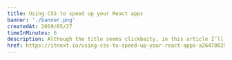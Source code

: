 ```yaml
---
title: Using CSS to speed up your React apps
banner: './banner.png'
createdAt: 2019/05/27
timeInMinutes: 6
description: Although the title seems clickbaity, in this article I’ll be talking about how you can use CSS to replace some of your JavaScript code in order to make your React apps more responsive
href: https://itnext.io/using-css-to-speed-up-your-react-apps-a26470829472
---
```

